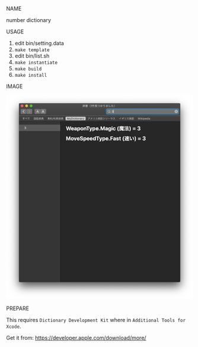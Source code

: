 NAME

number dictionary

USAGE

1. edit bin/setting.data
1. `make template`
1. edit bin/list.sh
1. `make instantiate`
1. `make build`
1. `make install`

IMAGE

![search result](image/search_by_3.png)

PREPARE

This requires `Dictionary Development Kit` where in `Additional Tools for Xcode`.

Get it from: https://developer.apple.com/download/more/

